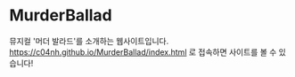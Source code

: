 # MurderBallad

뮤지컬 '머더 발라드'를 소개하는 웹사이트입니다.
<br>
https://c04nh.github.io/MurderBallad/index.html 로 접속하면 사이트를 볼 수 있습니다!
